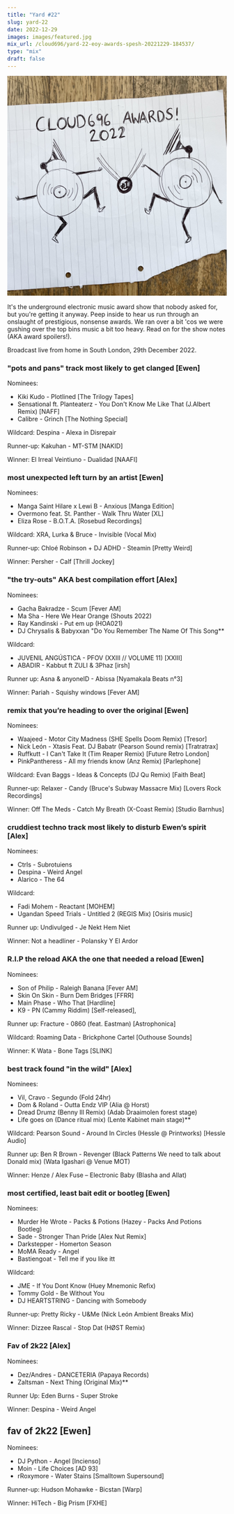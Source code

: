 ```yaml
---
title: "Yard #22"
slug: yard-22
date: 2022-12-29
images: images/featured.jpg
mix_url: /cloud696/yard-22-eoy-awards-spesh-20221229-184537/
type: "mix"
draft: false
---
```


![artwork](images/featured.jpg)

It's the underground electronic music award show that nobody asked for, but you're getting it anyway. Peep inside to hear us run through an onslaught of prestigious, nonsense awards. We ran over a bit 'cos we were gushing over the top bins music a bit too heavy. Read on for the show notes (AKA award spoilers!).

Broadcast live from home in South London, 29th December 2022.

### "pots and pans" track most likely to get clanged [Ewen]

Nominees:

- Kiki Kudo - Plotlined [The Trilogy Tapes]
- Sensational ft. Planteaterz - You Don't Know Me Like That (J.Albert Remix) [NAFF]
- Calibre - Grinch [The Nothing Special]

Wildcard: Despina - Alexa in Disrepair

Runner-up: Kakuhan - MT-STM [NAKID]

Winner: El Irreal Veintiuno - Dualidad [NAAFI]

### most unexpected left turn by an artist [Ewen]

Nominees:

- Manga Saint Hilare x Lewi B - Anxious [Manga Edition]
- Overmono feat. St. Panther - Walk Thru Water [XL]
- Eliza Rose - B.O.T.A. [Rosebud Recordings]

Wildcard: XRA, Lurka & Bruce - Invisible (Vocal Mix)

Runner-up: Chloé Robinson + DJ ADHD - Steamin [Pretty Weird]

Winner: Persher - Calf [Thrill Jockey]

### "the try-outs" AKA best compilation effort [Alex]

Nominees:

- Gacha Bakradze - Scum [Fever AM]
- Ma Sha - Here We Hear Orange (Shouts 2022)
- Ray Kandinski - Put em up (HOA021)
- DJ Chrysalis & Babyxxan "Do You Remember The Name Of This Song**

Wildcard:

- JUVENIL ANGÚSTICA - PFOV (XXIII // VOLUME 11) [XXIII]
- ABADIR - Kabbut ft ZULI & 3Phaz [irsh]

Runner up: Asna & anyoneID - Abissa [Nyamakala Beats n°3]

Winner: Pariah - Squishy windows [Fever AM]

### remix that you’re heading to over the original [Ewen]

Nominees:

- Waajeed - Motor City Madness (SHE Spells Doom Remix) [Tresor]
- Nick León - Xtasis Feat. DJ Babatr (Pearson Sound remix) [Tratratrax]
- Ruffkutt - I Can't Take It (Tim Reaper Remix) [Future Retro London]
- PinkPantheress - All my friends know (Anz Remix) [Parlephone]

Wildcard: Evan Baggs - Ideas & Concepts (DJ Qu Remix) [Faith Beat]

Runner-up: Relaxer - Candy (Bruce's Subway Massacre Mix) [Lovers Rock Recordings]

Winner: Off The Meds - Catch My Breath (X-Coast Remix) [Studio Barnhus]

### cruddiest techno track most likely to disturb Ewen’s spirit [Alex]

Nominees:

- Ctrls - Subrotuiens
- Despina - Weird Angel
- Alarico - The 64

Wildcard:

- Fadi Mohem - Reactant [MOHEM]
- Ugandan Speed Trials - Untitled 2 (REGIS Mix) [Osiris music]

Runner up: Undivulged - Je Nekt Hem Niet

Winner: Not a headliner - Polansky Y El Ardor

### R.I.P the reload AKA the one that needed a reload [Ewen]

Nominees:

- Son of Philip - Raleigh Banana [Fever AM]
- Skin On Skin - Burn Dem Bridges [FFRR]
- Main Phase - Who That [Hardline]
- K9 - PN (Cammy Riddim) [Self-released],

Runner up: Fracture - 0860 (feat. Eastman) [Astrophonica]

Wildcard: Roaming Data - Brickphone Cartel [Outhouse Sounds]

Winner: K Wata - Bone Tags [SLINK]

### best track found "in the wild" [Alex]

Nominees:

- Vil, Cravo - Segundo (Fold 24hr)
- Dom & Roland - Outta Endz VIP (Alia @ Horst)
- Dread Drumz (Benny Ill Remix) (Adab Draaimolen forest stage)
- Life goes on (Dance ritual mix) (Lente Kabinet main stage)**

Wildcard: Pearson Sound - Around In Circles (Hessle @ Printworks) [Hessle Audio]

Runner up: Ben R Brown - Revenger (Black Patterns We need to talk about Donald mix) (Wata Igashari @ Venue MOT)

Winner: Henze / Alex Fuse – Electronic Baby (Blasha and Allat)

### most certified, least bait edit or bootleg [Ewen]

Nominees:

- Murder He Wrote - Packs & Potions (Hazey - Packs And Potions Bootleg)
- Sade - Stronger Than Pride [Alex Nut Remix]
- Darkstepper - Homerton Season
- MoMA Ready - Angel
- Bastiengoat - Tell me if you like itt

Wildcard:

- JME - If You Dont Know (Huey Mnemonic Refix)
- Tommy Gold - Be Without You
- DJ HEARTSTRING - Dancing with Somebody

Runner-up: Pretty Ricky - U&Me (Nick León Ambient Breaks Mix)

Winner: Dizzee Rascal - Stop Dat (HØST Remix)

### Fav of 2k22 [Alex]

Nominees:

- Dez/Andres - DANCETERIA (Papaya Records)
- Zaltsman - Next Thing (Original Mix)**

Runner Up: Eden Burns - Super Stroke

Winner: Despina - Weird Angel

## fav of 2k22 [Ewen]

Nominees:

- DJ Python - Angel [Incienso]
- Moin - Life Choices [AD 93]
- rRoxymore - Water Stains [Smalltown Supersound]

Runner-up: Hudson Mohawke - Bicstan [Warp]

Winner: HiTech - Big Prism [FXHE]
